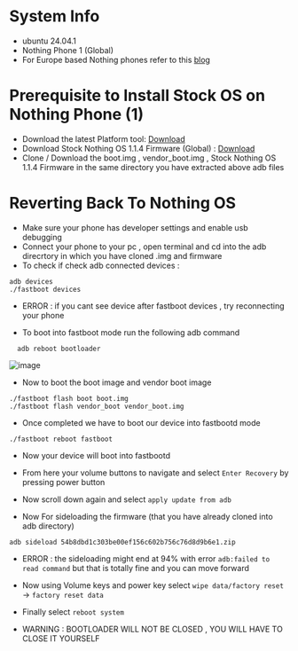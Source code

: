 # System Info 
- ubuntu 24.04.1 
- Nothing Phone 1 (Global)
- For Europe based Nothing phones refer to this [blog](https://techibee.in/how-to-install-stock-nothing-os-on-nothing-phone-1-if-running-custom-rom/)

# Prerequisite to Install Stock OS on Nothing Phone (1)
- Download the latest Platform tool: [Download](https://developer.android.com/studio/releases/platform-tools)
- Download Stock Nothing OS 1.1.4 Firmware (Global) : [Download](https://android.googleapis.com/packages/ota-api/package/54b8dbd1c303be00ef156c602b756c76d8d9b6e1.zip)
- Clone / Download the boot.img , vendor_boot.img , Stock Nothing OS 1.1.4 Firmware in the same directory you have extracted above adb files

# Reverting Back To Nothing OS 
- Make sure your phone has developer settings and enable usb debugging
- Connect your phone to your pc , open terminal and cd into the adb direcrtory in which you have cloned .img and firmware
- To check if check adb connected devices :
```
adb devices
./fastboot devices
```
- ERROR : if you cant see device after fastboot devices , try reconnecting your phone

- To boot into fastboot mode run the following adb command

```
  adb reboot bootloader
```
![image](https://github.com/user-attachments/assets/083ab657-9e75-4cfa-9b49-db28ee6d594d)

- Now to boot the boot image and vendor boot image
```
./fastboot flash boot boot.img
./fastboot flash vendor_boot vendor_boot.img
```
- Once completed we have to boot our device into fastbootd mode
```
./fastboot reboot fastboot
```

- Now your device will boot into fastbootd
- From here your volume buttons to navigate and select `Enter Recovery` by pressing power button
- Now scroll down again and select `apply update from adb`



- Now For sideloading the firmware (that you have already cloned into adb directory)
```
adb sideload 54b8dbd1c303be00ef156c602b756c76d8d9b6e1.zip
```

- ERROR : the sideloading might end at 94% with error `adb:failed to read command` but that is totally fine and you can move forward
- Now using Volume keys and power key select `wipe data/factory reset` -> `factory reset data`
- Finally select `reboot system`


- WARNING : BOOTLOADER WILL NOT BE CLOSED , YOU WILL HAVE TO CLOSE IT YOURSELF

